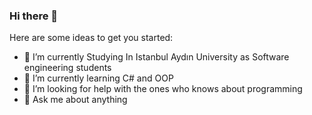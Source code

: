 ### Hi there 👋


Here are some ideas to get you started:

- 🔭 I’m currently Studying In Istanbul Aydın University as Software engineering students
- 🌱 I’m currently learning C# and OOP
- 🤔 I’m looking for help with the ones who knows about programming
- 💬 Ask me about anything

